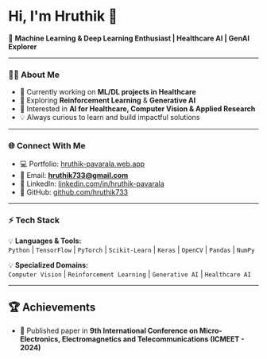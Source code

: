 # Hi, I'm Hruthik 👋  

🚀 **Machine Learning & Deep Learning Enthusiast | Healthcare AI | GenAI Explorer**  

---

### 👨‍💻 About Me  
- 🔭 Currently working on **ML/DL projects in Healthcare**  
- 🌱 Exploring **Reinforcement Learning** & **Generative AI**  
- 🎯 Interested in **AI for Healthcare, Computer Vision & Applied Research**  
- 💡 Always curious to learn and build impactful solutions  

---

### 🌐 Connect With Me  
- 💻 Portfolio: [hruthik-pavarala.web.app](https://hruthik-pavarala.web.app)  
- 📧 Email: **hruthik733@gmail.com**  
- 🔗 LinkedIn: [linkedin.com/in/hruthik-pavarala](https://www.linkedin.com/in/hruthik-pavarala)  
- 🐙 GitHub: [github.com/hruthik733](https://github.com/hruthik733)  

---

### ⚡ Tech Stack  
💡 **Languages & Tools:**  
`Python` | `TensorFlow` | `PyTorch` | `Scikit-Learn` | `Keras` | `OpenCV` | `Pandas` | `NumPy`  

💡 **Specialized Domains:**  
`Computer Vision` | `Reinforcement Learning` | `Generative AI` | `Healthcare AI`  

---


## 🏆 Achievements  
- 📖 Published paper in **9th International Conference on Micro-Electronics, Electromagnetics and Telecommunications (ICMEET - 2024)**  
